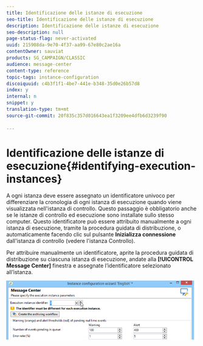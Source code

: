 ```yaml
---
title: Identificazione delle istanze di esecuzione
seo-title: Identificazione delle istanze di esecuzione
description: Identificazione delle istanze di esecuzione
seo-description: null
page-status-flag: never-activated
uuid: 215908da-9e70-4f37-aa99-67e80c2ae16a
contentOwner: sauviat
products: SG_CAMPAIGN/CLASSIC
audience: message-center
content-type: reference
topic-tags: instance-configuration
discoiquuid: c4b3f1f1-4be7-441e-b348-35d0e26b57d8
index: y
internal: n
snippet: y
translation-type: tm+mt
source-git-commit: 20f835c357d016643ea1f3209ee4dfb6d3239f90

---
```



# Identificazione delle istanze di esecuzione{#identifying-execution-instances}

A ogni istanza deve essere assegnato un identificatore univoco per differenziare la cronologia di ogni istanza di esecuzione quando viene visualizzata nell&#39;istanza di controllo. Questo passaggio è obbligatorio anche se le istanze di controllo ed esecuzione sono installate sullo stesso computer. Questo identificatore può essere attribuito manualmente a ogni istanza di esecuzione, tramite la procedura guidata di distribuzione, o automaticamente facendo clic sul pulsante **Inizializza connessione** dall&#39;istanza di controllo (vedere l&#39;istanza [](../../message-center/using/creating-a-shared-connection.md#control-instance)Controllo).

Per attribuire manualmente un identificatore, aprite la procedura guidata di distribuzione su ciascuna istanza di esecuzione, andate alla **[!UICONTROL Message Center]** finestra e assegnate l’identificatore selezionato all’istanza.

![](assets/messagecenter_id_execinstance_001.png)

